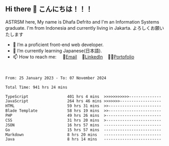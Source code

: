 ## Hi there 👋 こんにちは！！！
ASTRSM here, My name is Dhafa Defrito and I'm an Information Systems graduate. I'm from Indonesia and currently living in Jakarta. よろしくお願いたします

- 🔭 I’m a proficient front-end web developer.
- 🌱 I’m currently learning Japanese(日本語).
- 📫 How to reach me: &nbsp;&nbsp;&nbsp;&nbsp;📧[Email](ddefrito@gmail.com)&nbsp;&nbsp;&nbsp;&nbsp;💼[LinkedIn](https://www.linkedin.com/in/dhafa-defrita-rama-yudistira-9357a9229/)&nbsp;&nbsp;&nbsp;&nbsp;👨‍🎨[Portofolio](https://ddefrito.vercel.app/)
<br>
<!-- <p align="left">
<a href="https://github.com/ASTRSM">
  <img height="180em" src="https://github-readme-stats-eight-theta.vercel.app/api?username=ASTRSM&show_icons=true&theme=dracula&include_all_commits=true&count_private=true"/>
  <img height="180em" src="https://github-readme-stats-eight-theta.vercel.app/api/top-langs/?username=ASTRSM&layout=compact&langs_count=8&theme=dracula"/>
</a>
</p> -->

<!--START_SECTION:waka-->

```txt
From: 25 January 2023 - To: 07 November 2024

Total Time: 941 hrs 24 mins

TypeScript                 401 hrs 4 mins  >>>>>>>>>>>--------------   42.60 %
JavaScript                 264 hrs 46 mins >>>>>>>------------------   28.12 %
HTML                       59 hrs 31 mins  >>-----------------------   06.32 %
Blade Template             58 hrs 19 mins  >>-----------------------   06.20 %
PHP                        49 hrs 26 mins  >------------------------   05.25 %
CSS                        31 hrs 20 mins  >------------------------   03.33 %
JSON                       16 hrs 57 mins  -------------------------   01.80 %
Go                         15 hrs 57 mins  -------------------------   01.69 %
Markdown                   8 hrs 20 mins   -------------------------   00.89 %
Java                       8 hrs 14 mins   -------------------------   00.87 %
```

<!--END_SECTION:waka-->
